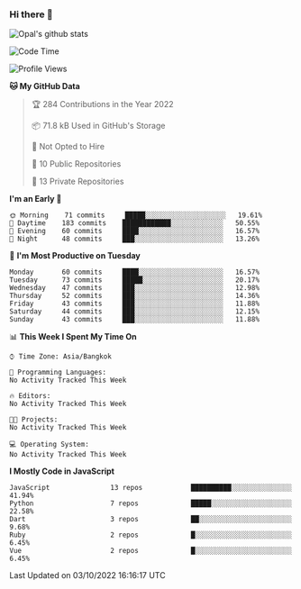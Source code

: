 ### Hi there 👋

![Opal's github stats](https://github-readme-stats.vercel.app/api?username=coolkidneversleep&count_private=true&show_icons=true&theme=radical)


<!--START_SECTION:waka-->
![Code Time](http://img.shields.io/badge/Code%20Time-64%20hrs%2038%20mins-blue)

![Profile Views](http://img.shields.io/badge/Profile%20Views-0-blue)

**🐱 My GitHub Data** 

> 🏆 284 Contributions in the Year 2022
 > 
> 📦 71.8 kB Used in GitHub's Storage 
 > 
> 🚫 Not Opted to Hire
 > 
> 📜 10 Public Repositories 
 > 
> 🔑 13 Private Repositories  
 > 
**I'm an Early 🐤** 

```text
🌞 Morning    71 commits     █████░░░░░░░░░░░░░░░░░░░░   19.61% 
🌆 Daytime    183 commits    ████████████░░░░░░░░░░░░░   50.55% 
🌃 Evening    60 commits     ████░░░░░░░░░░░░░░░░░░░░░   16.57% 
🌙 Night      48 commits     ███░░░░░░░░░░░░░░░░░░░░░░   13.26%

```
📅 **I'm Most Productive on Tuesday** 

```text
Monday       60 commits     ████░░░░░░░░░░░░░░░░░░░░░   16.57% 
Tuesday      73 commits     █████░░░░░░░░░░░░░░░░░░░░   20.17% 
Wednesday    47 commits     ███░░░░░░░░░░░░░░░░░░░░░░   12.98% 
Thursday     52 commits     ███░░░░░░░░░░░░░░░░░░░░░░   14.36% 
Friday       43 commits     ███░░░░░░░░░░░░░░░░░░░░░░   11.88% 
Saturday     44 commits     ███░░░░░░░░░░░░░░░░░░░░░░   12.15% 
Sunday       43 commits     ███░░░░░░░░░░░░░░░░░░░░░░   11.88%

```


📊 **This Week I Spent My Time On** 

```text
⌚︎ Time Zone: Asia/Bangkok

💬 Programming Languages: 
No Activity Tracked This Week

🔥 Editors: 
No Activity Tracked This Week

🐱‍💻 Projects: 
No Activity Tracked This Week

💻 Operating System: 
No Activity Tracked This Week

```

**I Mostly Code in JavaScript** 

```text
JavaScript               13 repos            ██████████░░░░░░░░░░░░░░░   41.94% 
Python                   7 repos             █████░░░░░░░░░░░░░░░░░░░░   22.58% 
Dart                     3 repos             ██░░░░░░░░░░░░░░░░░░░░░░░   9.68% 
Ruby                     2 repos             █░░░░░░░░░░░░░░░░░░░░░░░░   6.45% 
Vue                      2 repos             █░░░░░░░░░░░░░░░░░░░░░░░░   6.45%

```



 Last Updated on 03/10/2022 16:16:17 UTC
<!--END_SECTION:waka-->
